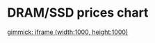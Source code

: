 # DRAM/SSD prices chart

[gimmick: iframe (width:1000, height:1000)](https://plot.mhzed.com/#/https://mhzed.com/data/dram-prices-plot.json)


